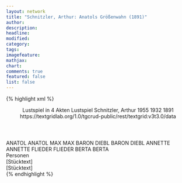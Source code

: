 ```yaml
---
layout: network
title: "Schnitzler, Arthur: Anatols Größenwahn (1891)"
author:
description:
headline:
modified:
category:
tags:
imagefeature: 
mathjax: 
chart: 
comments: true
featured: false
list: false
---
```

{% highlight xml %}
<?xml-model href="http://raw.githubusercontent.com/DLiNa/project/master/rules/lina.rnc"?><?xml-model href="http://raw.githubusercontent.com/DLiNa/project/master/rules/lina.sch"?>
<play xmlns="http://lina.digital">
  <header>
    <title>Anatols Größenwahn</title>
    <subtitle>Lustspiel in 4 Akten</subtitle>
    <genretitle>Lustspiel</genretitle>
    <author>Schnitzler, Arthur</author>
    <date type="print" when="1955">1955</date>
    <date type="premiere" when="1932">1932</date>
    <date type="written" when="1891">1891</date>
    <source>https://textgridlab.org/1.0/tgcrud-public/rest/textgrid:v3t3.0/data</source>
  </header>
  <personae>
    <character>
      <name>ANATOL</name>
      <alias xml:id="anatol">
        <name>ANATOL</name>
      </alias>
    </character>
    <character>
      <name>MAX</name>
      <alias xml:id="max">
        <name>MAX</name>
      </alias>
    </character>
    <character>
      <name>BARON DIEBL</name>
      <alias xml:id="baron_diebl">
        <name>BARON DIEBL</name>
      </alias>
    </character>
    <character>
      <name>ANNETTE</name>
      <alias xml:id="annette">
        <name>ANNETTE</name>
      </alias>
    </character>
    <character>
      <name>FLIEDER</name>
      <alias xml:id="flieder">
        <name>FLIEDER</name>
      </alias>
    </character>
    <character>
      <name>BERTA</name>
      <alias xml:id="berta">
        <name>BERTA</name>
      </alias>
    </character>
  </personae>
  <text>
    <div>
      <head>Personen</head>
    </div>
    <div>
      <head>[Stücktext]</head>
      <div>
        <head>[Stücktext]</head>
        <sp who="#anatol">
          <amount n="180" unit="speech_acts"/>
          <amount n="2345" unit="words"/>
          <amount n="140" unit="lines"/>
          <amount n="13197" unit="chars"/>
        </sp>
        <sp who="#max">
          <amount n="61" unit="speech_acts"/>
          <amount n="488" unit="words"/>
          <amount n="58" unit="lines"/>
          <amount n="2627" unit="chars"/>
        </sp>
        <sp who="#baron_diebl">
          <amount n="40" unit="speech_acts"/>
          <amount n="634" unit="words"/>
          <amount n="30" unit="lines"/>
          <amount n="3468" unit="chars"/>
        </sp>
        <sp who="#annette">
          <amount n="53" unit="speech_acts"/>
          <amount n="499" unit="words"/>
          <amount n="47" unit="lines"/>
          <amount n="2619" unit="chars"/>
        </sp>
        <sp who="#flieder">
          <amount n="13" unit="speech_acts"/>
          <amount n="85" unit="words"/>
          <amount n="12" unit="lines"/>
          <amount n="479" unit="chars"/>
        </sp>
        <sp who="#berta">
          <amount n="65" unit="speech_acts"/>
          <amount n="603" unit="words"/>
          <amount n="61" unit="lines"/>
          <amount n="3236" unit="chars"/>
        </sp>
      </div>
    </div>
  </text>
</play>
{% endhighlight %}